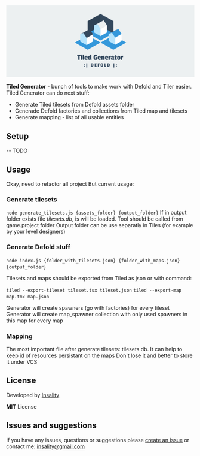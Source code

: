 [![](media/tiled-exporter-logo.png)](https://insality.github.io/defold-tiled-generator/)

**Tiled Generator** - bunch of tools to make work with Defold and Tiler easier.
Tiled Generator can do next stuff:

- Generate Tiled tilesets from Defold assets folder
- Generade Defold factories and collections from Tiled map and tilesets
- Generate mapping - list of all usable entities

## Setup

-- TODO

## Usage

Okay, need to refactor all project
But current usage:

### Generate tilesets

`node generate_tilesets.js {assets_folder} {output_folder}`
If in output folder exists file *tilesets.db*, is will be loaded.
Tool should be called from game.project folder
Output folder can be use separatly in Tiles (for example by your level designers)


### Generate Defold stuff

`node index.js {folder_with_tilesets.json} {folder_with_maps.json} {output_folder}`


Tilesets and maps should be exported from Tiled as json
or with command:

`tiled --export-tileset tileset.tsx tileset.json`
`tiled --export-map map.tmx map.json`

Generator will create spawners (go with factories) for every tileset
Generator will create map_spawner collection with only used spawners in this map for every map


### Mapping
The most important file after generate tilesets: tilesets.db. It can help to keep id of resources persistant on the maps
Don't lose it and better to store it under VCS


## License

Developed by [Insality](https://github.com/Insality)

**MIT** License


## Issues and suggestions

If you have any issues, questions or suggestions please [create an issue](https://github.com/Insality/defold-tiled-generator/issues) or contact me: [insality@gmail.com](mailto:insality@gmail.com)
